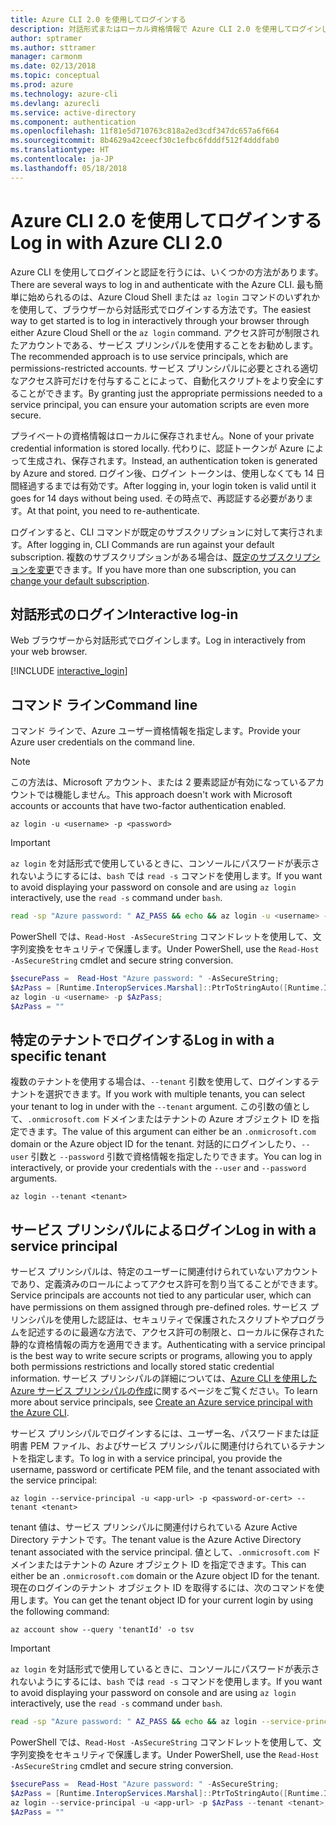 ```yaml
---
title: Azure CLI 2.0 を使用してログインする
description: 対話形式またはローカル資格情報で Azure CLI 2.0 を使用してログインします
author: sptramer
ms.author: sttramer
manager: carmonm
ms.date: 02/13/2018
ms.topic: conceptual
ms.prod: azure
ms.technology: azure-cli
ms.devlang: azurecli
ms.service: active-directory
ms.component: authentication
ms.openlocfilehash: 11f81e5d710763c818a2ed3cdf347dc657a6f664
ms.sourcegitcommit: 8b4629a42ceecf30c1efbc6fdddf512f4dddfab0
ms.translationtype: HT
ms.contentlocale: ja-JP
ms.lasthandoff: 05/18/2018
---
```

# <a name="log-in-with-azure-cli-20"></a><span data-ttu-id="664b9-103">Azure CLI 2.0 を使用してログインする</span><span class="sxs-lookup"><span data-stu-id="664b9-103">Log in with Azure CLI 2.0</span></span>

<span data-ttu-id="664b9-104">Azure CLI を使用してログインと認証を行うには、いくつかの方法があります。</span><span class="sxs-lookup"><span data-stu-id="664b9-104">There are several ways to log in and authenticate with the Azure CLI.</span></span> <span data-ttu-id="664b9-105">最も簡単に始められるのは、Azure Cloud Shell または `az login` コマンドのいずれかを使用して、ブラウザーから対話形式でログインする方法です。</span><span class="sxs-lookup"><span data-stu-id="664b9-105">The easiest way to get started is to log in interactively through your browser through either Azure Cloud Shell or the `az login` command.</span></span>
<span data-ttu-id="664b9-106">アクセス許可が制限されたアカウントである、サービス プリンシパルを使用することをお勧めします。</span><span class="sxs-lookup"><span data-stu-id="664b9-106">The recommended approach is to use service principals, which are permissions-restricted accounts.</span></span> <span data-ttu-id="664b9-107">サービス プリンシパルに必要とされる適切なアクセス許可だけを付与することによって、自動化スクリプトをより安全にすることができます。</span><span class="sxs-lookup"><span data-stu-id="664b9-107">By granting just the appropriate permissions needed to a service principal, you can ensure your automation scripts are even more secure.</span></span>

<span data-ttu-id="664b9-108">プライベートの資格情報はローカルに保存されません。</span><span class="sxs-lookup"><span data-stu-id="664b9-108">None of your private credential information is stored locally.</span></span> <span data-ttu-id="664b9-109">代わりに、認証トークンが Azure によって生成され、保存されます。</span><span class="sxs-lookup"><span data-stu-id="664b9-109">Instead, an authentication token is generated by Azure and stored.</span></span> <span data-ttu-id="664b9-110">ログイン後、ログイン トークンは、使用しなくても 14 日間経過するまでは有効です。</span><span class="sxs-lookup"><span data-stu-id="664b9-110">After logging in, your login token is valid until it goes for 14 days without being used.</span></span> <span data-ttu-id="664b9-111">その時点で、再認証する必要があります。</span><span class="sxs-lookup"><span data-stu-id="664b9-111">At that point, you need to re-authenticate.</span></span>

<span data-ttu-id="664b9-112">ログインすると、CLI コマンドが既定のサブスクリプションに対して実行されます。</span><span class="sxs-lookup"><span data-stu-id="664b9-112">After logging in, CLI Commands are run against your default subscription.</span></span> <span data-ttu-id="664b9-113">複数のサブスクリプションがある場合は、[既定のサブスクリプションを変更](manage-azure-subscriptions-azure-cli.md)できます。</span><span class="sxs-lookup"><span data-stu-id="664b9-113">If you have more than one subscription, you can [change your default subscription](manage-azure-subscriptions-azure-cli.md).</span></span>

## <a name="interactive-log-in"></a><span data-ttu-id="664b9-114">対話形式のログイン</span><span class="sxs-lookup"><span data-stu-id="664b9-114">Interactive log-in</span></span>

<span data-ttu-id="664b9-115">Web ブラウザーから対話形式でログインします。</span><span class="sxs-lookup"><span data-stu-id="664b9-115">Log in interactively from your web browser.</span></span>

[!INCLUDE [interactive_login](includes/interactive-login.md)]

## <a name="command-line"></a><span data-ttu-id="664b9-116">コマンド ライン</span><span class="sxs-lookup"><span data-stu-id="664b9-116">Command line</span></span>

<span data-ttu-id="664b9-117">コマンド ラインで、Azure ユーザー資格情報を指定します。</span><span class="sxs-lookup"><span data-stu-id="664b9-117">Provide your Azure user credentials on the command line.</span></span>

> [!Note]
> <span data-ttu-id="664b9-118">この方法は、Microsoft アカウント、または 2 要素認証が有効になっているアカウントでは機能しません。</span><span class="sxs-lookup"><span data-stu-id="664b9-118">This approach doesn't work with Microsoft accounts or accounts that have two-factor authentication enabled.</span></span>

```azurecli
az login -u <username> -p <password>
```

> [!IMPORTANT]
> <span data-ttu-id="664b9-119">`az login` を対話形式で使用しているときに、コンソールにパスワードが表示されないようにするには、`bash` では `read -s` コマンドを使用します。</span><span class="sxs-lookup"><span data-stu-id="664b9-119">If you want to avoid displaying your password on console and are using `az login` interactively, use the `read -s` command under `bash`.</span></span>
> 
> ```bash
> read -sp "Azure password: " AZ_PASS && echo && az login -u <username> -p $AZ_PASS
> ```
>
> <span data-ttu-id="664b9-120">PowerShell では、`Read-Host -AsSecureString` コマンドレットを使用して、文字列変換をセキュリティで保護します。</span><span class="sxs-lookup"><span data-stu-id="664b9-120">Under PowerShell, use the `Read-Host -AsSecureString` cmdlet and secure string conversion.</span></span>
> 
> ```powershell
> $securePass =  Read-Host "Azure password: " -AsSecureString;
> $AzPass = [Runtime.InteropServices.Marshal]::PtrToStringAuto([Runtime.InteropServices.Marshal]::SecureStringToBSTR($securePass));
> az login -u <username> -p $AzPass;
> $AzPass = ""
> ```

## <a name="log-in-with-a-specific-tenant"></a><span data-ttu-id="664b9-121">特定のテナントでログインする</span><span class="sxs-lookup"><span data-stu-id="664b9-121">Log in with a specific tenant</span></span>

<span data-ttu-id="664b9-122">複数のテナントを使用する場合は、`--tenant` 引数を使用して、ログインするテナントを選択できます。</span><span class="sxs-lookup"><span data-stu-id="664b9-122">If you work with multiple tenants, you can select your tenant to log in under with the `--tenant` argument.</span></span> <span data-ttu-id="664b9-123">この引数の値として、`.onmicrosoft.com` ドメインまたはテナントの Azure オブジェクト ID を指定できます。</span><span class="sxs-lookup"><span data-stu-id="664b9-123">The value of this argument can either be an `.onmicrosoft.com` domain or the Azure object ID for the tenant.</span></span> <span data-ttu-id="664b9-124">対話的にログインしたり、`--user` 引数と `--password` 引数で資格情報を指定したりできます。</span><span class="sxs-lookup"><span data-stu-id="664b9-124">You can log in interactively, or provide your credentials with the `--user` and `--password` arguments.</span></span> 

```azurecli
az login --tenant <tenant>
```

## <a name="log-in-with-a-service-principal"></a><span data-ttu-id="664b9-125">サービス プリンシパルによるログイン</span><span class="sxs-lookup"><span data-stu-id="664b9-125">Log in with a service principal</span></span>

<span data-ttu-id="664b9-126">サービス プリンシパルは、特定のユーザーに関連付けられていないアカウントであり、定義済みのロールによってアクセス許可を割り当てることができます。</span><span class="sxs-lookup"><span data-stu-id="664b9-126">Service principals are accounts not tied to any particular user, which can have permissions on them assigned through pre-defined roles.</span></span> <span data-ttu-id="664b9-127">サービス プリンシパルを使用した認証は、セキュリティで保護されたスクリプトやプログラムを記述するのに最適な方法で、アクセス許可の制限と、ローカルに保存された静的な資格情報の両方を適用できます。</span><span class="sxs-lookup"><span data-stu-id="664b9-127">Authenticating with a service principal is the best way to write secure scripts or programs, allowing you to apply both permissions restrictions and locally stored static credential information.</span></span> <span data-ttu-id="664b9-128">サービス プリンシパルの詳細については、[Azure CLI を使用した Azure サービス プリンシパルの作成](create-an-azure-service-principal-azure-cli.md)に関するページをご覧ください。</span><span class="sxs-lookup"><span data-stu-id="664b9-128">To learn more about service principals, see [Create an Azure service principal with the Azure CLI](create-an-azure-service-principal-azure-cli.md).</span></span>

<span data-ttu-id="664b9-129">サービス プリンシパルでログインするには、ユーザー名、パスワードまたは証明書 PEM ファイル、およびサービス プリンシパルに関連付けられているテナントを指定します。</span><span class="sxs-lookup"><span data-stu-id="664b9-129">To log in with a service principal, you provide the username, password or certificate PEM file, and the tenant associated with the service principal:</span></span>

```azurecli
az login --service-principal -u <app-url> -p <password-or-cert> --tenant <tenant>
```

<span data-ttu-id="664b9-130">tenant 値は、サービス プリンシパルに関連付けられている Azure Active Directory テナントです。</span><span class="sxs-lookup"><span data-stu-id="664b9-130">The tenant value is the Azure Active Directory tenant associated with the service principal.</span></span> <span data-ttu-id="664b9-131">値として、`.onmicrosoft.com` ドメインまたはテナントの Azure オブジェクト ID を指定できます。</span><span class="sxs-lookup"><span data-stu-id="664b9-131">This can either be an `.onmicrosoft.com` domain or the Azure object ID for the tenant.</span></span>
<span data-ttu-id="664b9-132">現在のログインのテナント オブジェクト ID を取得するには、次のコマンドを使用します。</span><span class="sxs-lookup"><span data-stu-id="664b9-132">You can get the tenant object ID for your current login by using the following command:</span></span>

```azurecli-interactive
az account show --query 'tenantId' -o tsv
```

> [!IMPORTANT]
> <span data-ttu-id="664b9-133">`az login` を対話形式で使用しているときに、コンソールにパスワードが表示されないようにするには、`bash` では `read -s` コマンドを使用します。</span><span class="sxs-lookup"><span data-stu-id="664b9-133">If you want to avoid displaying your password on console and are using `az login` interactively, use the `read -s` command under `bash`.</span></span>
> 
> ```bash
> read -sp "Azure password: " AZ_PASS && echo && az login --service-principal -u <app-url> -p $AZ_PASS --tenant <tenant>
> ```
>
> <span data-ttu-id="664b9-134">PowerShell では、`Read-Host -AsSecureString` コマンドレットを使用して、文字列変換をセキュリティで保護します。</span><span class="sxs-lookup"><span data-stu-id="664b9-134">Under PowerShell, use the `Read-Host -AsSecureString` cmdlet and secure string conversion.</span></span>
> 
> ```powershell
> $securePass =  Read-Host "Azure password: " -AsSecureString;
> $AzPass = [Runtime.InteropServices.Marshal]::PtrToStringAuto([Runtime.InteropServices.Marshal]::SecureStringToBSTR($securePass));
> az login --service-principal -u <app-url> -p $AzPass --tenant <tenant>;
> $AzPass = ""
> ```
